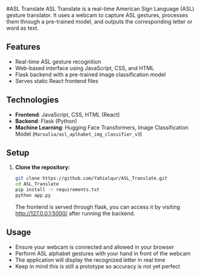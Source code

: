 #ASL Translate
ASL Translate is a real-time American Sign Language (ASL) gesture translator. It uses a webcam to capture ASL gestures, processes them through a pre-trained model, and outputs the corresponding letter or word as text.

## Features
- Real-time ASL gesture recognition
- Web-based interface using JavaScript, CSS, and HTML
- Flask backend with a pre-trained image classification model
- Serves static React frontend files

## Technologies
- **Frontend**: JavaScript, CSS, HTML (React)
- **Backend**: Flask (Python)
- **Machine Learning**: Hugging Face Transformers, Image Classification Model (`Marxulia/asl_aplhabet_img_classifier_v3`)

## Setup

1. **Clone the repository:**
   ```bash
   git clone https://github.com/Yahialqur/ASL_Translate.git
   cd ASL_Translate
   pip install -r requirements.txt
   python app.py
   ```
   The frontend is served through flask, you can access it by visiting http://127.0.0.1:5000/ after running the backend.

## Usage
- Ensure your webcam is connected and allowed in your browser
- Perform ASL alphabet gestures with your hand in front of the webcam
- The application will display the recognized letter in real time
- Keep in mind this is still a prototype so accuracy is not yet perfect
